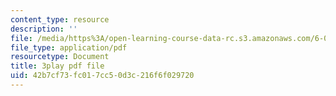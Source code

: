 ```yaml
---
content_type: resource
description: ''
file: /media/https%3A/open-learning-course-data-rc.s3.amazonaws.com/6-004-computation-structures-spring-2017/42b7cf73fc017cc50d3c216f6f029720_sd-ZVAw8qB0.pdf
file_type: application/pdf
resourcetype: Document
title: 3play pdf file
uid: 42b7cf73-fc01-7cc5-0d3c-216f6f029720
---
```


